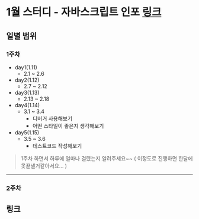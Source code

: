 # 1월 스터디 - 자바스크립트 인포 [링크](https://ko.javascript.info/)

## 일별 범위

### 1주차

- day1(1.11)
  - 2.1 ~ 2.6
- day2(1.12)
  - 2.7 ~ 2.12
- day3(1.13)
  - 2.13 ~ 2.18
- day4(1.14)
  - 3.1 ~ 3.4
    - 디버거 사용해보기
    - 어떤 스타일이 좋은지 생각해보기
- day5(1.15)
  - 3.5 ~ 3.6
    - 테스트코드 작성해보기

> 1주차 하면서 하루에 얼마나 걸렸는지 알려주세요~~ ( 이정도로 진행하면 한달에 못끝낼거같아서요... )

---

### 2주차

## 링크
